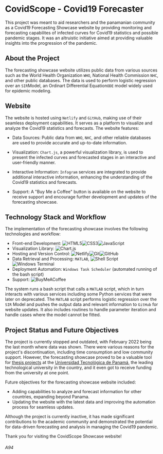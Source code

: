 # CovidScope - Covid19 Forecaster

This project was meant to aid researchers and the panamanian community as a Covid19 Forecasting Showcase website by providing monitoring and forecasting capabilites of infected curves for Covid19 statistics and possible pandemic stages. It was an altruistic initiative aimed at providing valuable insights into the progression of the pandemic.

## About the Project

The forecasting showcase website utilizes public data from various sources such as the World Health Organization `WHO`, National Health Commission `NHC`, and other public databases. The data is used to perform logistic regression over an `SIR`Model, an Ordinart Differential Equation`ODE` model widely used for epidemic modeling.

## Website

The website is hosted using `Netlify` and `GitHub`, making use of their seamless deployment capabilities. It serves as a platform to visualize and analyze the Covid19 statistics and forecasts. The website features:

- Data Sources: Public data from `WHO`, `NHC`, and other reliable databases are used to provide accurate and up-to-date information.

- Visualization: `Chart.js`, a powerful visualization library, is used to present the infected curves and forecasted stages in an interactive and user-friendly manner.

- Interactive Information: `Infogram` services are integrated to provide additional interactive information, enhancing the understanding of the Covid19 statistics and forecasts.

- Support: A "Buy Me a Coffee" button is available on the website to receive support and encourage further development and updates of the forecasting showcase.

## Technology Stack and Workflow

The implementation of the forecasting showcase involves the following technologies and workflow:

- Front-end Development: ![HTML5](https://img.shields.io/badge/html5-%23E34F26.svg?style=for-the-badge&logo=html5&logoColor=white)![CSS3](https://img.shields.io/badge/css3-%231572B6.svg?style=for-the-badge&logo=css3&logoColor=white)![JavaScript](https://img.shields.io/badge/javascript-%23323330.svg?style=for-the-badge&logo=javascript&logoColor=%23F7DF1E)
- Visualization Library: ![Chart.js](https://img.shields.io/badge/chart.js-F5788D.svg?style=for-the-badge&logo=chart.js&logoColor=white)
- Hosting and Version Control: ![Netlify](https://img.shields.io/badge/netlify-%23000000.svg?style=for-the-badge&logo=netlify&logoColor=#00C7B7)![Git](https://img.shields.io/badge/git-%23F05033.svg?style=for-the-badge&logo=git&logoColor=white)![GitHub](https://img.shields.io/badge/github-%23121011.svg?style=for-the-badge&logo=github&logoColor=white)
- Data Retrieval and Processing: `MATLAB`, ![Shell Script](https://img.shields.io/badge/shell_script-%23121011.svg?style=for-the-badge&logo=gnu-bash&logoColor=white)![Windows Terminal](https://img.shields.io/badge/Windows%20Terminal-%234D4D4D.svg?style=for-the-badge&logo=windows-terminal&logoColor=white)
- Deployment Automation: `Windows Task Scheduler` (automated running of the bash script)
- Support: ![BuyMeACoffee](https://img.shields.io/badge/Buy%20Me%20a%20Coffee-ffdd00?style=for-the-badge&logo=buy-me-a-coffee&logoColor=black)

The system runs a bash script that calls a `MATLAB` script, which in turn interacts with various services including some Python services that were later on deprecated. The `MATLAB` script performs logistic regression over the `SIR` Model and pushes the output data and relevant information to `GitHub` for website updates. It also includes routines to handle parameter iteration and handle cases where the model cannot be fitted.

## Project Status and Future Objectives

The project is currently stopped and outdated, with February 2022 being the last month where data was shown. There were various reasons for the project's discontinuation, including time consumption and low community support. However, the forecasting showcase proved to be a valuable tool for [thesis projects](https://ieeexplore.ieee.org/document/10040829) at the [Universidad Tecnológica de Panamá](https://utp.ac.pa/), the leading technological university in the country, and it even got to receive funding from the university at one point.

Future objectives for the forecasting showcase website included:

- Adding capabilities to analyze and forecast information for other countries, expanding beyond Panama.
- Updating the website with the latest data and improving the automation process for seamless updates.

Although the project is currently inactive, it has made significant contributions to the academic community and demonstrated the potential for data-driven forecasting and analysis in managing the Covid19 pandemic.

Thank you for visiting the CovidScope Showcase website!

###### A94
